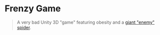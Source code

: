 # Frenzy Game

> A very bad Unity 3D "game" featuring obesity and a [giant "enemy" spider](https://www.youtube.com/watch?v=pAoDgCF-feg).
